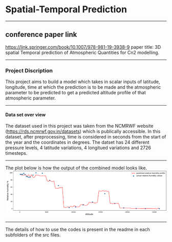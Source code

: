 # Spatial-Temporal Prediction
****
## conference paper link
 https://link.springer.com/book/10.1007/978-981-19-3938-9
 paper title: 3D spatial Temporal prediction of Atmospheric Quantities for Cn2 modelling.
***
### Project Discription
This project aims to build a model which takes in scalar inputs of latitude, longitude, time at which the prediction is to be made and the atmospheric parameter to be predicted to get a predicted altitude profile of that atmospheric parameter.
****
#### Data set over view
The dataset used in this project was taken from the NCMRWF website (https://rds.ncmrwf.gov.in/datasets) which is publically accessible.
In this dataset, after preprocessing, time is considered in seconds from the start of the year and the coordinates in degrees. The datset has 24 different pressure levels, 4 latitude variations, 4 longitued variations and 2726 timesteps.

****
The plot below is how the output of the combined model looks like.
![img_5.png](img_5.png)

****
The details of how to use the codes is present in the readme in each subfolders of the src files.
